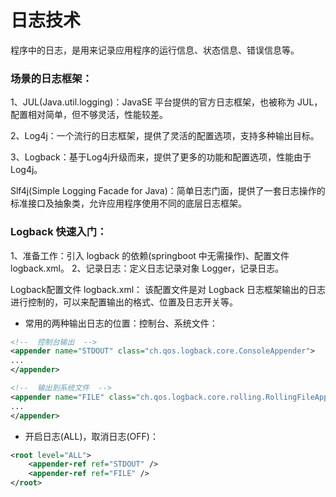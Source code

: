 
# 日志技术

程序中的日志，是用来记录应用程序的运行信息、状态信息、错误信息等。

### 场景的日志框架：

1、JUL(Java.util.logging)：JavaSE 平台提供的官方日志框架，也被称为 JUL，配置相对简单，但不够灵活，性能较差。

2、Log4j：一个流行的日志框架，提供了灵活的配置选项，支持多种输出目标。

3、Logback：基于Log4j升级而来，提供了更多的功能和配置选项，性能由于Log4j。

Slf4j(Simple Logging Facade for Java)：简单日志门面，提供了一套日志操作的标准接口及抽象类，允许应用程序使用不同的底层日志框架。


### Logback 快速入门：

1、准备工作：引入 logback 的依赖(springboot 中无需操作)、配置文件 logback.xml。
2、记录日志：定义日志记录对象 Logger，记录日志。

Logback配置文件 logback.xml：
该配置文件是对 Logback 日志框架输出的日志进行控制的，可以来配置输出的格式、位置及日志开关等。

* 常用的两种输出日志的位置：控制台、系统文件：

```xml
<!--  控制台输出  -->
<appender name="STDOUT" class="ch.qos.logback.core.ConsoleAppender">
...
</appender>

<!--  输出到系统文件  -->
<appender name="FILE" class="ch.qos.logback.core.rolling.RollingFileAppender">
...
</appender>
```

* 开启日志(ALL)，取消日志(OFF)：

```xml
<root level="ALL">
    <appender-ref ref="STDOUT" />
    <appender-ref ref="FILE" />
</root>
```


















